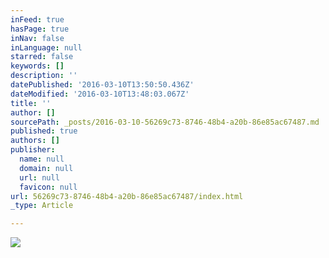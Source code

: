 ```yaml
---
inFeed: true
hasPage: true
inNav: false
inLanguage: null
starred: false
keywords: []
description: ''
datePublished: '2016-03-10T13:50:50.436Z'
dateModified: '2016-03-10T13:48:03.067Z'
title: ''
author: []
sourcePath: _posts/2016-03-10-56269c73-8746-48b4-a20b-86e85ac67487.md
published: true
authors: []
publisher:
  name: null
  domain: null
  url: null
  favicon: null
url: 56269c73-8746-48b4-a20b-86e85ac67487/index.html
_type: Article

---
```

![](https://the-grid-user-content.s3-us-west-2.amazonaws.com/4a9580e6-8e64-464c-91f8-83bae77ed254.jpg)